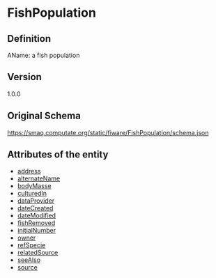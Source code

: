 # FishPopulation

## Definition
AName: a fish population

## Version
1.0.0

## Original Schema
https://smaq.computate.org/static/fiware/FishPopulation/schema.json

## Attributes of the entity

- [address](https://smaq.computate.org/static/fiware/FishPopulation/attributes/address.md)
- [alternateName](https://smaq.computate.org/static/fiware/FishPopulation/attributes/alternateName.md)
- [bodyMasse](https://smaq.computate.org/static/fiware/FishPopulation/attributes/bodyMasse.md)
- [culturedIn](https://smaq.computate.org/static/fiware/FishPopulation/attributes/culturedIn.md)
- [dataProvider](https://smaq.computate.org/static/fiware/FishPopulation/attributes/dataProvider.md)
- [dateCreated](https://smaq.computate.org/static/fiware/FishPopulation/attributes/dateCreated.md)
- [dateModified](https://smaq.computate.org/static/fiware/FishPopulation/attributes/dateModified.md)
- [fishRemoved](https://smaq.computate.org/static/fiware/FishPopulation/attributes/fishRemoved.md)
- [initialNumber](https://smaq.computate.org/static/fiware/FishPopulation/attributes/initialNumber.md)
- [owner](https://smaq.computate.org/static/fiware/FishPopulation/attributes/owner.md)
- [refSpecie](https://smaq.computate.org/static/fiware/FishPopulation/attributes/refSpecie.md)
- [relatedSource](https://smaq.computate.org/static/fiware/FishPopulation/attributes/relatedSource.md)
- [seeAlso](https://smaq.computate.org/static/fiware/FishPopulation/attributes/seeAlso.md)
- [source](https://smaq.computate.org/static/fiware/FishPopulation/attributes/source.md)
